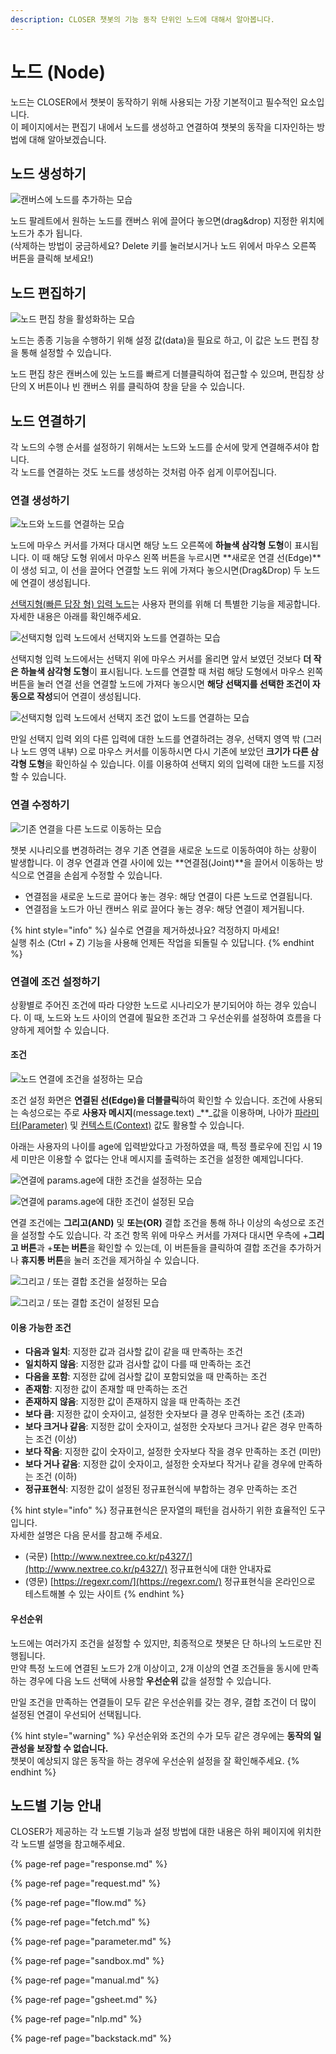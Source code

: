 ```yaml
---
description: CLOSER 챗봇의 기능 동작 단위인 노드에 대해서 알아봅니다.
---
```


# 노드 \(Node\)

노드는 CLOSER에서 챗봇이 동작하기 위해 사용되는 가장 기본적이고 필수적인 요소입니다.  
이 페이지에서는 편집기 내에서 노드를 생성하고 연결하여 챗봇의 동작을 디자인하는 방법에 대해 알아보겠습니다.

## 노드 생성하기

![&#xCE94;&#xBC84;&#xC2A4;&#xC5D0; &#xB178;&#xB4DC;&#xB97C; &#xCD94;&#xAC00;&#xD558;&#xB294; &#xBAA8;&#xC2B5;](../../../.gitbook/assets/flow-editor-adding-node.gif)

노드 팔레트에서 원하는 노드를 캔버스 위에 끌어다 놓으면\(drag&drop\) 지정한 위치에 노드가 추가 됩니다.  
\(삭제하는 방법이 궁금하세요? Delete 키를 눌러보시거나 노드 위에서 마우스 오른쪽 버튼을 클릭해 보세요!\)

## 노드 편집하기

![&#xB178;&#xB4DC; &#xD3B8;&#xC9D1; &#xCC3D;&#xC744; &#xD65C;&#xC131;&#xD654;&#xD558;&#xB294; &#xBAA8;&#xC2B5;](../../../.gitbook/assets/jan-31-2019-14-28-57.gif)

노드는 종종 기능을 수행하기 위해 설정 값\(data\)을 필요로 하고, 이 값은 노드 편집 창을 통해 설정할 수 있습니다.

노드 편집 창은 캔버스에 있는 노드를 빠르게 더블클릭하여 접근할 수 있으며, 편집창 상단의 X 버튼이나 빈 캔버스 위를 클릭하여 창을 닫을 수 있습니다.

## 노드 연결하기  <a id="connection"></a>

각 노드의 수행 순서를 설정하기 위해서는 노드와 노드를 순서에 맞게 연결해주셔야 합니다.  
각 노드를 연결하는 것도 노드를 생성하는 것처럼 아주 쉽게 이루어집니다.

### 연결 생성하기  <a id="connection-create"></a>

![&#xB178;&#xB4DC;&#xC640; &#xB178;&#xB4DC;&#xB97C; &#xC5F0;&#xACB0;&#xD558;&#xB294; &#xBAA8;&#xC2B5;](../../../.gitbook/assets/flow_editor_creating_edge.gif)

노드에 마우스 커서를 가져다 대시면 해당 노드 오른쪽에 **하늘색 삼각형 도형**이 표시됩니다. 이 때 해당 도형 위에서 마우스 왼쪽 버튼을 누르시면 **새로운 연결 선\(Edge\)**이 생성 되고, 이 선을 끌어다 연결할 노드 위에 가져다 놓으시면\(Drag&Drop\) 두 노드에 연결이 생성됩니다.

[선택지형\(빠른 답장 형\) 입력 노드](request.md#undefined-4)는 사용자 편의를 위해 더 특별한 기능을 제공합니다. 자세한 내용은 아래를 확인해주세요.

![&#xC120;&#xD0DD;&#xC9C0;&#xD615; &#xC785;&#xB825; &#xB178;&#xB4DC;&#xC5D0;&#xC11C; &#xC120;&#xD0DD;&#xC9C0;&#xC640; &#xB178;&#xB4DC;&#xB97C; &#xC5F0;&#xACB0;&#xD558;&#xB294; &#xBAA8;&#xC2B5;](../../../.gitbook/assets/flow_editor_creating_edge_2.gif)

선택지형 입력 노드에서는 선택지 위에 마우스 커서를 올리면 앞서 보였던 것보다 **더 작은 하늘색 삼각형 도형**이 표시됩니다. 노드를 연결할 때 처럼 해당 도형에서 마우스 왼쪽 버튼을 눌러 연결 선을 연결할 노드에 가져다 놓으시면 **해당 선택지를 선택한 조건이 자동으로 작성**되어 연결이 생성됩니다.

![&#xC120;&#xD0DD;&#xC9C0;&#xD615; &#xC785;&#xB825; &#xB178;&#xB4DC;&#xC5D0;&#xC11C; &#xC120;&#xD0DD;&#xC9C0; &#xC870;&#xAC74; &#xC5C6;&#xC774; &#xB178;&#xB4DC;&#xB97C; &#xC5F0;&#xACB0;&#xD558;&#xB294; &#xBAA8;&#xC2B5;](../../../.gitbook/assets/flow_editor_creating_edge_3.gif)

만일 선택지 입력 외의 다른 입력에 대한 노드를 연결하려는 경우, 선택지 영역 밖 \(그러나 노드 영역 내부\) 으로 마우스 커서를 이동하시면 다시 기존에 보았던 **크기가 다른 삼각형 도형**을 확인하실 수 있습니다. 이를 이용하여 선택지 외의 입력에 대한 노드를 지정할 수 있습니다.

### 연결 수정하기  <a id="connection-move"></a>

![&#xAE30;&#xC874; &#xC5F0;&#xACB0;&#xC744; &#xB2E4;&#xB978; &#xB178;&#xB4DC;&#xB85C; &#xC774;&#xB3D9;&#xD558;&#xB294; &#xBAA8;&#xC2B5;](../../../.gitbook/assets/flow-editor-editing-edge.gif)

챗봇 시나리오를 변경하려는 경우 기존 연결을 새로운 노드로 이동하여야 하는 상황이 발생합니다. 이 경우 연결과 연결 사이에 있는 **연결점\(Joint\)**을 끌어서 이동하는 방식으로 연결을 손쉽게 수정할 수 있습니다.

* 연결점을 새로운 노드로 끌어다 놓는 경우: 해당 연결이 다른 노드로 연결됩니다. 
* 연결점을 노드가 아닌 캔버스 위로 끌어다 놓는 경우: 해당 연결이 제거됩니다. 

{% hint style="info" %}
실수로 연결을 제거하셨나요? 걱정하지 마세요!  
실행 취소 \(Ctrl + Z\) 기능을 사용해 언제든 작업을 되돌릴 수 있답니다.
{% endhint %}

### 연결에 조건 설정하기  <a id="connection-condition"></a>

상황별로 주어진 조건에 따라 다양한 노드로 시나리오가 분기되어야 하는 경우 있습니다. 이 때, 노드와 노드 사이의 연결에 필요한 조건과 그 우선순위를 설정하여 흐름을 다양하게 제어할 수 있습니다.

#### 조건

![&#xB178;&#xB4DC; &#xC5F0;&#xACB0;&#xC5D0; &#xC870;&#xAC74;&#xC744; &#xC124;&#xC815;&#xD558;&#xB294; &#xBAA8;&#xC2B5;](../../../.gitbook/assets/flow-editor-creating-edge-condition.gif)

조건 설정 화면은 **연결된 선\(Edge\)을 더블클릭**하여 확인할 수 있습니다. 조건에 사용되는 속성으로는 주로 **사용자 메시지**\(message.text\) _\*\*_값을 이용하며, 나아가 [파라미터\(Parameter\)](../advanced/context.md) 및 [컨텍스트\(Context\)](../advanced/template-syntax.md#context) 값도 활용할 수 있습니다.

아래는 사용자의 나이를 age에 입력받았다고 가정하였을 때, 특정 플로우에 진입 시 19세 미만은 이용할 수 없다는 안내 메시지를 출력하는 조건을 설정한 예제입니다다.

![&#xC5F0;&#xACB0;&#xC5D0; params.age&#xC5D0; &#xB300;&#xD55C; &#xC870;&#xAC74;&#xC744; &#xC124;&#xC815;&#xD558;&#xB294; &#xBAA8;&#xC2B5;](../../../.gitbook/assets/flow-editor-edge-condition-1.png)

![&#xC5F0;&#xACB0;&#xC5D0; params.age&#xC5D0; &#xB300;&#xD55C; &#xC870;&#xAC74;&#xC774; &#xC124;&#xC815;&#xB41C; &#xBAA8;&#xC2B5;](../../../.gitbook/assets/flow-editor-edge-condition-2.png)

연결 조건에는 **그리고\(AND\)** 및 **또는\(OR\)** 결합 조건을 통해 하나 이상의 속성으로 조건을 설정할 수도 있습니다. 각 조건 항목 위에 마우스 커서를 가져다 대시면 우측에 +**그리고 버튼**과 +**또는 버튼**을 확인할 수 있는데, 이 버튼들을 클릭하여 결합 조건을 추가하거나 **휴지통 버튼**을 눌러 조건을 제거하실 수 있습니다.

![&#xADF8;&#xB9AC;&#xACE0; / &#xB610;&#xB294; &#xACB0;&#xD569; &#xC870;&#xAC74;&#xC744; &#xC124;&#xC815;&#xD558;&#xB294; &#xBAA8;&#xC2B5;](../../../.gitbook/assets/flow-editor-edge-condition-3.png)

![&#xADF8;&#xB9AC;&#xACE0; / &#xB610;&#xB294; &#xACB0;&#xD569; &#xC870;&#xAC74;&#xC774; &#xC124;&#xC815;&#xB41C; &#xBAA8;&#xC2B5;](../../../.gitbook/assets/flow-editor-edge-condition-4.png)

#### 이용 가능한 조건

* **다음과 일치**: 지정한 값과 검사할 값이 같을 때 만족하는 조건
* **일치하지 않음**:  지정한 값과 검사할 값이 다를 때 만족하는 조건
* **다음을 포함**: 지정한 값에 검사할 값이 포함되었을 때 만족하는 조건
* **존재함**: 지정한 값이 존재할 때 만족하는 조건
* **존재하지 않음**: 지정한 값이 존재하지 않을 때 만족하는 조건 
* **보다 큼**: 지정한 값이 숫자이고, 설정한 숫자보다 클 경우 만족하는 조건 \(초과\)
* **보다 크거나 같음**: 지정한 값이 숫자이고, 설정한 숫자보다 크거나 같은 경우 만족하는 조건 \(이상\)
* **보다 작음**: 지정한 값이 숫자이고, 설정한 숫자보다 작을 경우 만족하는 조건 \(미만\)
* **보다 거나 같음**: 지정한 값이 숫자이고, 설정한 숫자보다  작거나 같을 경우에 만족하는 조건 \(이하\)
* **정규표현식**: 지정한 값이 설정된 정규표현식에 부합하는 경우 만족하는 조건

{% hint style="info" %}
정규표현식은 문자열의 패턴을 검사하기 위한 효율적인 도구입니다.   
자세한 설명은 다음 문서를 참고해 주세요.

* \(국문\) [http://www.nextree.co.kr/p4327/](http://www.nextree.co.kr/p4327/) 정규표현식에 대한 안내자료
* \(영문\) [https://regexr.com/](https://regexr.com/) 정규표현식을 온라인으로 테스트해볼 수 있는 사이트
{% endhint %}

#### 우선순위

노드에는 여러가지 조건을 설정할 수 있지만, 최종적으로 챗봇은 단 하나의 노드로만 진행됩니다.  
만약 특정 노드에 연결된 노드가 2개 이상이고, 2개 이상의 연결 조건들을 동시에 만족하는 경우에 다음 노드 선택에 사용할 **우선순위** 값을 설정할 수 있습니다.

만일 조건을 만족하는 연결들이 모두 같은 우선순위를 갖는 경우, 결합 조건이 더 많이 설정된 연결이 우선되어 선택됩니다.

{% hint style="warning" %}
우선순위와 조건의 수가 모두 같은 경우에는 **동작의 일관성을 보장할 수 없습니다.**  
챗봇이 예상되지 않은 동작을 하는 경우에 우선순위 설정을 잘 확인해주세요.
{% endhint %}

## 노드별 기능 안내 <a id="types"></a>

CLOSER가 제공하는 각 노드별 기능과 설정 방법에 대한 내용은 하위 페이지에 위치한 각 노드별 설명을 참고해주세요.

{% page-ref page="response.md" %}

{% page-ref page="request.md" %}

{% page-ref page="flow.md" %}

{% page-ref page="fetch.md" %}

{% page-ref page="parameter.md" %}

{% page-ref page="sandbox.md" %}

{% page-ref page="manual.md" %}

{% page-ref page="gsheet.md" %}

{% page-ref page="nlp.md" %}

{% page-ref page="backstack.md" %}

